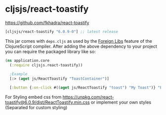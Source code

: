 # cljsjs/react-toastify

https://github.com/fkhadra/react-toastify


[](dependency)
```clojure
[cljsjs/react-toastify "6.0.9-0"] ;; latest release
```
[](/dependency)

This jar comes with `deps.cljs` as used by the [Foreign Libs][flibs] feature
of the ClojureScript compiler. After adding the above dependency to your project
you can require the packaged library like so:

```clojure
(ns application.core
  (:require cljsjs.react-toastify))
   
  ;Example 
  [:> (aget js/ReactToastify "ToastContainer")]  

  [:button {:on-click #((aget js/ReactToastify "toast") "My Toast")} "Example"] 
```

[flibs]: https://clojurescript.org/reference/packaging-foreign-deps

For Styling embed css from https://unpkg.com/react-toastify@6.0.9/dist/ReactToastify.min.css or implement your own styles (Separated for custom styling)